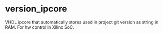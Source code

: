 # version_ipcore
VHDL ipcore that automatically stores used in project git version as string in RAM. For hw control in Xilinx SoC.
